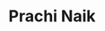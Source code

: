 ---
layout: page
title: Prachi Naik
description: MS Research Scholar (Aug 2022 - Present)
img: 
importance: 4
category: current
redirect: https://www.linkedin.com/in/prachi-naik-5834856a/
---